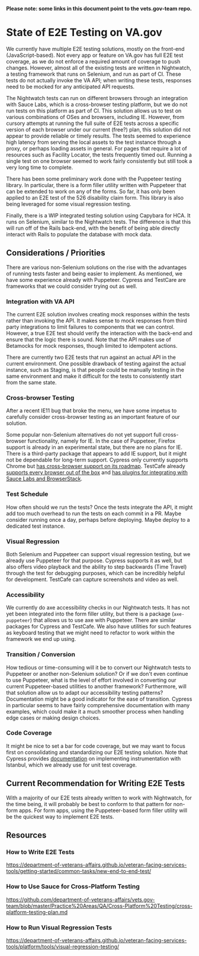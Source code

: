 __Please note: some links in this document point to the vets.gov-team repo.__

# State of E2E Testing on VA.gov
We currently have multiple E2E testing solutions, mostly on the front-end (JavaScript-based). Not every app or feature on VA.gov has full E2E test coverage, as we do not enforce a required amount of coverage to push changes. However, almost all of the existing tests are written in Nightwatch, a testing framework that runs on Selenium, and run as part of CI. These tests do not actually invoke the VA API; when writing these tests, responses need to be mocked for any anticipated API requests.

The Nightwatch tests can run on different browsers through an integration with Sauce Labs, which is a cross-browser testing platform, but we do not run tests on this platform as part of CI. This solution allows us to test on various combinations of OSes and browsers, including IE. However, from cursory attempts at running the full suite of E2E tests across a specific version of each browser under our current (free?) plan, this solution did not appear to provide reliable or timely results. The tests seemed to experience high latency from serving the local assets to the test instance through a proxy, or perhaps loading assets in general. For pages that require a lot of resources such as Facility Locator, the tests frequently timed out. Running a single test on one browser seemed to work fairly consistently but still took a very long time to complete.

There has been some preliminary work done with the Puppeteer testing library. In particular, there is a form filler utility written with Puppeteer that can be extended to work on any of the forms. So far, it has only been applied to an E2E test of the 526 disability claim form. This library is also being leveraged for some visual regression testing.

Finally, there is a WIP integrated testing solution using Capybara for HCA. It runs on Selenium, similar to the Nightwatch tests. The difference is that this will run off of the Rails back-end, with the benefit of being able directly interact with Rails to populate the database with mock data.


## Considerations / Priorities
There are various non-Selenium solutions on the rise with the advantages of running tests faster and being easier to implement. As mentioned, we have some experience already with Puppeteer. Cypress and TestCare are frameworks that we could consider trying out as well.

### Integration with VA API
The current E2E solution involves creating mock responses within the tests rather than invoking the API. It makes sense to mock responses from third party integrations to limit failures to components that we can control. However, a true E2E test should verify the interaction with the back-end and ensure that the logic there is sound. Note that the API makes use of Betamocks for mock responses, though limited to idempotent actions.

There are currently two E2E tests that run against an actual API in the current environment. One possible drawback of testing against the actual instance, such as Staging, is that people could be manually testing in the same environment and make it difficult for the tests to consistently start from the same state.

### Cross-browser Testing
After a recent IE11 bug that broke the menu, we have some impetus to carefully consider cross-browser testing as an important feature of our solution.

Some popular non-Selenium alternatives do not yet support full cross-browser functionality, namely for IE. In the case of Puppeteer, Firefox support is already in an experimental state, but there are no plans for IE. There is a third-party package that appears to add IE support, but it might not be dependable for long-term support. Cypress only currently supports Chrome but [has cross-browser support on its roadmap](https://github.com/cypress-io/cypress/issues/310). TestCafe already [supports every browser out of the box](https://devexpress.github.io/testcafe/documentation/using-testcafe/common-concepts/browsers/browser-support.html#officially-supported-browsers) and [has plugins for integrating with Sauce Labs and BrowserStack](https://devexpress.github.io/testcafe/documentation/using-testcafe/common-concepts/browsers/browser-support.html#browsers-in-cloud-testing-services).

### Test Schedule
How often should we run the tests? Once the tests integrate the API, it might add too much overhead to run the tests on each commit in a PR. Maybe consider running once a day, perhaps before deploying. Maybe deploy to a dedicated test instance.

### Visual Regression
Both Selenium and Puppeteer can support visual regression testing, but we already use Puppeteer for that purpose. Cypress supports it as well, but also offers video playback and the ability to step backwards (Time Travel) through the test for debugging purposes, which can be incredibly helpful for development. TestCafe can capture screenshots and video as well.

### Accessibility
We currently do axe accessibility checks in our Nightwatch tests. It has not yet been integrated into the form filler utility, but there is a package (`axe-puppeteer`) that allows us to use axe with Puppeteer. There are similar packages for Cypress and TestCafe. We also have utilities for such features as keyboard testing that we might need to refactor to work within the framework we end up using.

### Transition / Conversion
How tedious or time-consuming will it be to convert our Nightwatch tests to Puppeteer or another non-Selenium solution? Or if we don't even continue to use Puppeteer, what is the level of effort involved in converting our current Puppeteer-based utilities to another framework? Furthermore, will that solution allow us to adapt our accessibility testing patterns? Documentation might be a good indicator for the ease of transition. Cypress in particular seems to have fairly comprehensive documentation with many examples, which could make it a much smoother process when handling edge cases or making design choices.

### Code Coverage
It might be nice to set a bar for code coverage, but we may want to focus first on consolidating and standardizing our E2E testing solution. Note that Cypress provides [documentation](https://docs.cypress.io/guides/tooling/code-coverage.html) on implementing instrumentation with Istanbul, which we already use for unit test coverage.


## Current Recommendation for Writing E2E Tests
With a majority of our E2E tests already written to work with Nightwatch, for the time being, it will probably be best to conform to that pattern for non-form apps. For form apps, using the Puppeteer-based form filler utility will be the quickest way to implement E2E tests.


## Resources

### How to Write E2E Tests
https://department-of-veterans-affairs.github.io/veteran-facing-services-tools/getting-started/common-tasks/new-end-to-end-test/

### How to Use Sauce for Cross-Platform Testing
https://github.com/department-of-veterans-affairs/vets.gov-team/blob/master/Practice%20Areas/QA/Cross-Platform%20Testing/cross-platform-testing-plan.md

### How to Run Visual Regression Tests
https://department-of-veterans-affairs.github.io/veteran-facing-services-tools/platform/tools/visual-regression-testing/
